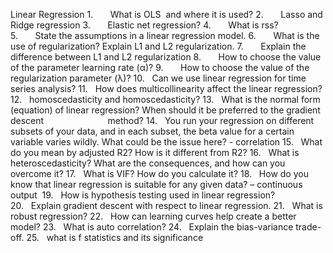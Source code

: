 
Linear Regression
1.       What is OLS  and where it is used?
2.       Lasso and Ridge regression
3.       Elastic net regression?
4.       What is rss?
5.       State the assumptions in a linear regression model.
6.       What is the use of regularization? Explain L1 and L2 regularization.
7.       Explain the difference between L1 and L2 regularization
8.       How to choose the value of the parameter learning rate (α)?
9.       How to choose the value of the regularization parameter (λ)?
10.   Can we use linear regression for time series analysis?
11.   How does multicollinearity affect the linear regression?
12.   homoscedasticity and homoscedasticity?
13.   What is the normal form (equation) of linear regression? When should it be preferred to the gradient descent                          method?
14.   You run your regression on different subsets of your data, and in each subset, the beta value for a certain variable varies wildly. What could be the issue here? - correlation
15.   What do you mean by adjusted R2? How is it different from R2?
16.   What is heteroscedasticity? What are the consequences, and how can you overcome it?
17.   What is VIF? How do you calculate it?
18.   How do you know that linear regression is suitable for any given data? – continuous output 
19.   How is hypothesis testing used in linear regression?
20.   Explain gradient descent with respect to linear regression.
21.   What is robust regression?
22.   How can learning curves help create a better model?
23.   What is auto correlation?
24.   Explain the bias-variance trade-off.
25.   what is f statistics and its significance 
 
